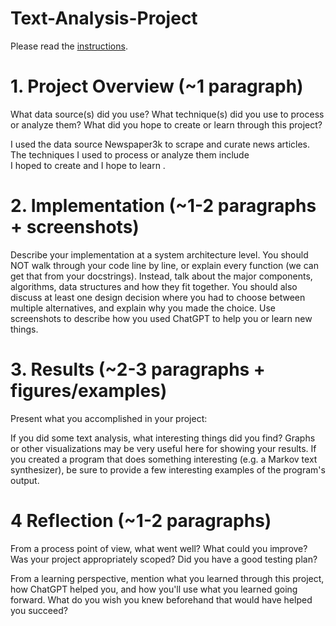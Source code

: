 # Text-Analysis-Project
 
Please read the [instructions](instructions.md).

# 1. Project Overview (~1 paragraph)
What data source(s) did you use? What technique(s) did you use to process or analyze them? What did you hope to create or learn through this project?

I used the data source Newspaper3k to scrape and curate news articles.  
The techniques I used to process or analyze them include  
I hoped to create and I hope to learn .

# 2. Implementation (~1-2 paragraphs + screenshots)
Describe your implementation at a system architecture level. You should NOT walk through your code line by line, or explain every function (we can get that from your docstrings). Instead, talk about the major components, algorithms, data structures and how they fit together. You should also discuss at least one design decision where you had to choose between multiple alternatives, and explain why you made the choice. Use screenshots to describe how you used ChatGPT to help you or learn new things.


# 3. Results (~2-3 paragraphs + figures/examples)
Present what you accomplished in your project:

If you did some text analysis, what interesting things did you find? Graphs or other visualizations may be very useful here for showing your results.
If you created a program that does something interesting (e.g. a Markov text synthesizer), be sure to provide a few interesting examples of the program's output.


# 4 Reflection (~1-2 paragraphs)
From a process point of view, what went well? What could you improve? Was your project appropriately scoped? Did you have a good testing plan?

From a learning perspective, mention what you learned through this project, how ChatGPT helped you, and how you'll use what you learned going forward. What do you wish you knew beforehand that would have helped you succeed?

